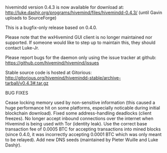 hivemindd version 0.4.3 is now available for download at:
http://luke.dashjr.org/programs/hivemind/files/hivemindd-0.4.3/ (until Gavin uploads to SourceForge)

This is a bugfix-only release based on 0.4.0.

Please note that the wxHivemind GUI client is no longer maintained nor supported. If someone would like to step up to maintain this, they should contact Luke-Jr.

Please report bugs for the daemon only using the issue tracker at github:
https://github.com/hivemind/hivemind/issues

Stable source code is hosted at Gitorious:
http://gitorious.org/hivemind/hivemindd-stable/archive-tarball/v0.4.3#.tar.gz

BUG FIXES

Cease locking memory used by non-sensitive information (this caused a huge performance hit on some platforms, especially noticable during initial blockchain download).
Fixed some address-handling deadlocks (client freezes).
No longer accept inbound connections over the internet when Hivemind is being used with Tor (identity leak).
Use the correct base transaction fee of 0.0005 BTC for accepting transactions into mined blocks (since 0.4.0, it was incorrectly accepting 0.0001 BTC which was only meant to be relayed).
Add new DNS seeds (maintained by Pieter Wuille and Luke Dashjr).

